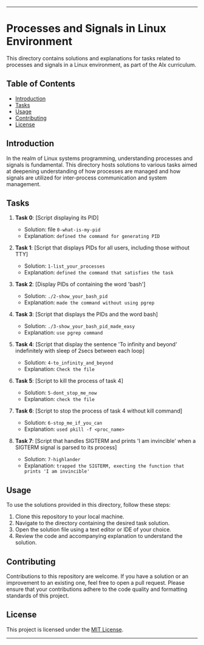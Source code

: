 
---

# Processes and Signals in Linux Environment

This directory contains solutions and explanations for tasks related to processes and signals in a Linux environment, as part of the Alx curriculum.

## Table of Contents

- [Introduction](#introduction)
- [Tasks](#tasks)
- [Usage](#usage)
- [Contributing](#contributing)
- [License](#license)

## Introduction

In the realm of Linux systems programming, understanding processes and signals is fundamental. This directory hosts solutions to various tasks aimed at deepening understanding of how processes are managed and how signals are utilized for inter-process communication and system management.

## Tasks

1. **Task 0**: [Script displaying its PID]
   - Solution: file `0-what-is-my-pid`
   - Explanation: `defined the command for generating PID`

2. **Task 1**: [Script that displays PIDs for all users, including those without TTY]
   - Solution: `1-list_your_processes`
   - Explanation: `defined the command that satisfies the task`

3. **Task 2**: [Display PIDs of containing the word 'bash']
   - Solution: `./2-show_your_bash_pid`
   - Explanation: `made the command without using pgrep`

4. **Task 3**: [Script that displays the PIDs and the word bash]
   - Solution: `./3-show_your_bash_pid_made_easy`
   - Explanation: `use pgrep command`
5. **Task 4**: [Script that display the sentence 'To infinity and beyond' indefinitely with sleep of 2secs between each loop]
   - Solution: `4-to_infinity_and_beyond`
   - Explanation: `Check the file`
6. **Task 5**: [Script to kill the process of task 4]
   - Solution: `5-dont_stop_me_now`
   - Explanation: `check the file`
7. **Task 6**: [Script to stop the process of task 4 without kill command]
   - Solution: `6-stop_me_if_you_can`
   - Explanation: `used pkill -f <proc_name>`
8. **Task 7**: [Script that handles SIGTERM and prints 'I am invincible' when a SIGTERM signal is parsed to its process]
   - Solution: `7-highlander`
   - Explanation: `trapped the SIGTERM, execting the function that prints 'I am invincible'`

## Usage

To use the solutions provided in this directory, follow these steps:

1. Clone this repository to your local machine.
2. Navigate to the directory containing the desired task solution.
3. Open the solution file using a text editor or IDE of your choice.
4. Review the code and accompanying explanation to understand the solution.

## Contributing

Contributions to this repository are welcome. If you have a solution or an improvement to an existing one, feel free to open a pull request. Please ensure that your contributions adhere to the code quality and formatting standards of this project.

## License

This project is licensed under the [MIT License](LICENSE).

---
